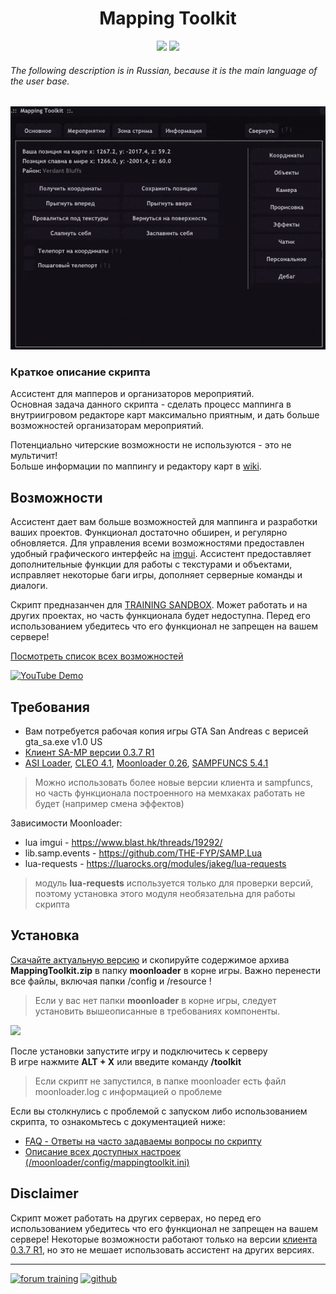 <h1 align="center">Mapping Toolkit</h1>
<p align="center">
    <a href="https://www.sa-mp.mp/"><img src="https://img.shields.io/badge/made%20for-GTA%20SA--MP-blue"></a>
    <a href="https://training-server.com/"><img src="https://img.shields.io/badge/Server-TRAINING%20SANDBOX%20-yellow"></a>
</p>

###### The following description is in Russian, because it is the main language of the user base.

![logo](https://github.com/ins1x/MappingToolkit/raw/main/moonloader/resource/mappingtoolkit/demo.gif)

### Краткое описание скрипта
Ассистент для мапперов и организаторов мероприятий.  
Основная задача данного скрипта - сделать процесс маппинга в внутриигровом редакторе карт максимально приятным, и дать больше возможностей организаторам мероприятий. 

Потенциально читерские возможности не используются - это не мультичит!   
Больше информации по маппингу и редактору карт в [wiki](https://github.com/ins1x/MappingToolkit/wiki).   

## Возможности
Ассистент дает вам больше возможностей для маппинга и разработки ваших проектов. Функционал достаточно обширен, и регулярно обновляется. Для управления всеми возможностями предоставлен удобный графического интерфейс на [imgui](https://www.blast.hk/threads/19292/). Ассистент предоставляет дополнительные функции для работы с текстурами и объектами, исправляет некоторые баги игры, дополняет серверные команды и диалоги. 

Скрипт предназанчен для [TRAINING SANDBOX](https://training-server.com/). Может работать и на других проектах, но часть функционала будет недоступна. Перед его использованием убедитесь что его функционал не запрещен на вашем сервере!  

[Посмотреть список всех возможностей](https://github.com/ins1x/MappingToolkit/wiki/%D0%92%D0%BE%D0%B7%D0%BC%D0%BE%D0%B6%D0%BD%D0%BE%D1%81%D1%82%D0%B8)  

[![YouTube Demo](https://img.shields.io/badge/YouTube_DEMO-%23FF0000.svg?style=for-the-badge&logo=YouTube&logoColor=white)](https://www.youtube.com/watch?v=h6jbmV0viDU)


## Требования
- Вам потребуется рабочая копия игры GTA San Andreas с верисей gta_sa.exe v1.0 US
- [Клиент SA-MP версии 0.3.7 R1](https://samp.romzes.com/files/sa-mp-0.3.7-install.exe)
- [ASI Loader](https://www.gtagarage.com/mods/show.php?id=21709), [CLEO 4.1](https://cleo.li/ru), [Moonloader 0.26](https://www.blast.hk/threads/13305/), [SAMPFUNCS 5.4.1](https://www.blast.hk/threads/17/)

> Можно использовать более новые версии клиента и sampfuncs, но часть функционала построенного на мемхаках работать не будет (например смена эффектов)

Зависимости Moonloader:
* lua imgui - https://www.blast.hk/threads/19292/
* lib.samp.events - https://github.com/THE-FYP/SAMP.Lua
* lua-requests - https://luarocks.org/modules/jakeg/lua-requests

> модуль **lua-requests** используется только для проверки версий, поэтому установка этого модуля необязательна для работы скрипта

## Установка

[Скачайте актуальную версию](https://github.com/ins1x/MappingToolkit/releases) и скопируйте содержимое архива **MappingToolkit.zip** в папку **moonloader** в корне игры. Важно перенести все файлы, включая папки /config и /resource ! 

> Если у вас нет папки **moonloader** в корне игры, следует установить вышеописанные в  требованиях компоненты.

 [![](https://img.shields.io/badge/%20%20DOWNLOAD%20%20-696969?style=for-the-badge)](https://github.com/ins1x/MappingToolkit/releases) 

После установки запустите игру и подключитесь к серверу  
В игре нажмите **ALT + X** или введите команду **/toolkit**

> Если скрипт не запустился, в папке moonloader есть файл moonloader.log с информацией о проблеме 

Если вы столкнулись с проблемой c запуском либо использованием скрипта, то ознакомьтесь с документацией ниже:   
* [FAQ - Ответы на часто задаваемы вопросы по скрипту](https://github.com/ins1x/MappingToolkit/wiki/FAQ-%D0%BF%D0%BE-MappingToolkit)  
* [Описание всех доступных настроек (/moonloader/config/mappingtoolkit.ini)](https://github.com/ins1x/MappingToolkit/wiki/%D0%9A%D0%BE%D0%BD%D1%84%D0%B8%D0%B3%D1%83%D1%80%D0%B0%D1%86%D0%B8%D1%8F)

## Disclaimer 
Скрипт может работать на других серверах, но перед его использованием убедитесь что его функционал не запрещен на вашем сервере! Некоторые возможности работают только на версии [клиента 0.3.7 R1](https://resamp.ru/), но это не мешает использовать ассистент на других версиях.

---------------------------------------------

[![forum training](https://img.shields.io/badge/Forum-TRAINING_SANDBOX-yellow)](https://forum.training-server.com/d/19708-luamappingtoolkit/)
[![github](https://img.shields.io/badge/Wiki-Github-black)](https://github.com/ins1x/MappingToolkit/wiki)